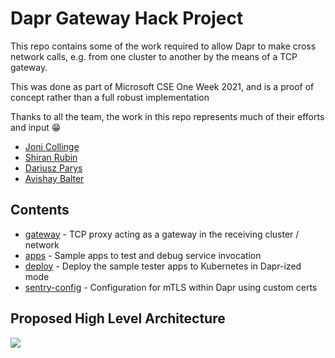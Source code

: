 # Dapr Gateway Hack Project

This repo contains some of the work required to allow Dapr to make cross network calls, e.g. from one cluster to another by the means of a TCP gateway.

This was done as part of Microsoft CSE One Week 2021, and is a proof of concept rather than a full robust implementation

Thanks to all the team, the work in this repo represents much of their efforts and input 😁

- [Joni Collinge](https://github.com/jjcollinge)
- [Shiran Rubin](https://github.com/shiranr)
- [Dariusz Parys](https://github.com/dariuszparys)
- [Avishay Balter](https://github.com/balteravishay)

## Contents

- [gateway](gateway/) - TCP proxy acting as a gateway in the receiving cluster / network
- [apps](apps/) - Sample apps to test and debug service invocation
- [deploy](deploy/) - Deploy the sample tester apps to Kubernetes in Dapr-ized mode
- [sentry-config](sentry-config/) - Configuration for mTLS within Dapr using custom certs

## Proposed High Level Architecture

![](https://user-images.githubusercontent.com/14982936/119155904-929cdf80-ba4b-11eb-87b8-1a3cb30eb865.png)
